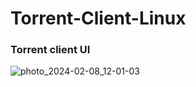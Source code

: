 <h1>Torrent-Client-Linux</h1>
<h3>Torrent client UI</h3>

![photo_2024-02-08_12-01-03](https://github.com/lolopindik/Torrent-Client-Linux/assets/136455904/d676e445-3dfb-4650-8010-bb233fcc33f5)
